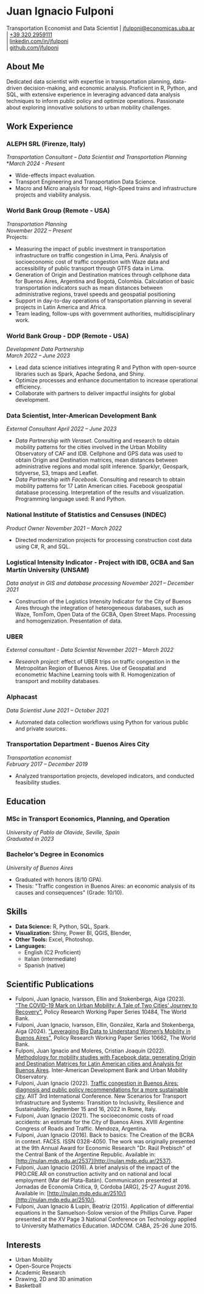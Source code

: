 # Juan Ignacio Fulponi
Transportation Economist and Data Scientist 
| [jfulponi@economicas.uba.ar](mailto:jfulponi@economicas.uba.ar)  
| [+39 320 2959111](tel:+393202959111)  
| [linkedin.com/in/jfulponi](https://www.linkedin.com/in/jfulponi)  
| [github.com/jfulponi](https://github.com/jfulponii)  

## About Me
Dedicated data scientist with expertise in transportation planning, data-driven decision-making, and economic analysis. Proficient in R, Python, and SQL, with extensive experience in leveraging advanced data analysis techniques to inform public policy and optimize operations. Passionate about exploring innovative solutions to urban mobility challenges.

## Work Experience

### ALEPH SRL (Firenze, Italy)
*Transportation Consultant – Data Scientist and Transportation Planning*
**March 2024 - Present*
- Wide-effects impact evaluation.
- Transport Engineering and Transportation Data Science.
- Macro and Micro analysis for road, High-Speed trains and infrastructure projects and viability analysis.


### World Bank Group (Remote - USA)  
*Transportation Planning*  
*November 2022 – Present*  
Projects:
- Measuring the impact of public investment in transportation infrastructure on traffic congestion in Lima, Perú. Analysis of socioeconomic cost of traffic congestion with Waze data and accessibility of public transport through GTFS data in Lima.
- Generation of Origin and Destination matrices through cellphone data for Buenos Aires, Argentina and Bogotá, Colombia. Calculation of basic transportation indicators such as mean distances between administrative regions, travel speeds and geospatial positioning
- Support in day-to-day operations of transportation planning in several projects in Latin America and Africa.
- Team leading, follow-ups with government authorities, multidisciplinary work.

### World Bank Group - DDP (Remote - USA)
*Development Data Partnership*  
*March 2022 – June 2023*  
- Lead data science initiatives integrating R and Python with open-source libraries such as Spark, Apache Sedona, and Shiny.  
- Optimize processes and enhance documentation to increase operational efficiency.  
- Collaborate with partners to deliver impactful insights for global development.

###  Data Scientist, Inter-American Development Bank 
*External Consultant*
*April 2022 – June 2023*  
- *Data Partnership with Veraset*. Consulting and research to obtain mobility patterns for the cities involved in the Urban Mobility Observatory of CAF and IDB. Cellphone and GPS data was used to obtain Origin and Destination matrices, mean distances between administrative regions and modal split inference. Sparklyr, Geospark, tidyverse, S3, tmaps and Leaflet.
- *Data Partnership with Facebook*. Consulting and research to obtain mobility patterns for 17 Latin American cities. Facebook geospatial database processing. Interpretation of the results and visualization. Programming language used: R and Python.

### National Institute of Statistics and Censuses (INDEC)
*Product Owner*
*November 2021 – March 2022*  
- Directed modernization projects for processing construction cost data using C#, R, and SQL.

### Logistical Intensity Indicator - Project with IDB, GCBA and San Martín University (UNSAM)
*Data analyst in GIS and database processing*
*November 2021 – December 2021*  
- Construction of the Logistics Intensity Indicator for the City of Buenos Aires through the integration of heterogeneous databases, such as Waze, TomTom, Open Data of the GCBA, Open Street Maps. Processing and homogenization. Presentation of data.

### UBER
*External consultant - Data Scientist*
*November 2021 – March 2022*  
- *Research project*: effect of UBER trips on traffic congestion in the Metropolitan Region of Buenos Aires. Use of Geospatial and econometric Machine Learning tools with R. Homogenization of transport and mobility databases.

### Alphacast
*Data Scientist*
*June 2021 – October 2021*  
- Automated data collection workflows using Python for various public and private sources.

### Transportation Department - Buenos Aires City
*Transportation economist*  
*February 2017 – December 2019*  
- Analyzed transportation projects, developed indicators, and conducted feasibility studies.

## Education

### MSc in Transport Economics, Planning, and Operation  
*University of Pablo de Olavide, Seville, Spain*  
*Graduated in 2023*  

### Bachelor’s Degree in Economics  
*University of Buenos Aires*  
- Graduated with honors (8/10 GPA).  
- Thesis: "Traffic congestion in Buenos Aires: an economic analysis of its causes and consequences" (Grade: 10/10).

## Skills
- **Data Science:** R, Python, SQL, Spark.  
- **Visualization:** Shiny, Power BI, QGIS, Blender, 
- **Other Tools:** Excel, Photoshop.  
- **Languages:**
  -  English (C2 Proficient)
  -  Italian (intermediate)
  -  Spanish (native)

## Scientific Publications
- Fulponi, Juan Ignacio, Ivarsson, Ellin and Stokenberga, Aiga (2023). ["The COVID-19 Mark on Urban Mobility: A Tale of Two Cities’ Journey to Recovery"](https://ideas.repec.org/p/wbk/wbrwps/10484.html), Policy Research Working Paper Series 10484, The World Bank.
- Fulponi, Juan Ignacio, Ivarsson, Ellin, González, Karla and Stokenberga, Aiga (2024). ["Leveraging Big Data to Understand Women’s Mobility in Buenos Aires"](https://ideas.repec.org/p/wbk/wbrwps/10662.html), Policy Research Working Paper Series 10662, The World Bank.
- Fulponi, Juan Ignacio and Moleres, Cristian Joaquín (2022). [Methodology for mobility studies with Facebook data: generating Origin and Destination Matrices for Latin American cities and Analysis for Buenos Aires](https://publications.iadb.org/es/metodologia-para-el-estudio-de-la-movilidad-con-datos-de-facebook-generacion-de-matrices-origen). Inter-American Development Bank and Urban Mobility Observatory. 
- Fulponi, Juan Ignacio (2022). [Traffic congestion in Buenos Aires: diagnosis and public policy recommendations for a more sustainable city](https://www.sciencedirect.com/science/article/pii/S2352146523001503). AIIT 3rd International Conference. New Scenarios for Transport Infrastructure and Systems: Transition to Inclusivity, Resilience and Sustainability. September 15 and 16, 2022 in Rome, Italy. 
- Fulponi, Juan Ignacio (2021). The socioeconomic costs of road accidents: an estimate for the City of Buenos Aires. XVIII Argentine Congress of Roads and Traffic. Mendoza, Argentina.
- Fulponi, Juan Ignacio (2016). Back to basics: The Creation of the BCRA in context. FACES. ISSN 0328-4050. The work was originally presented at the 9th Annual Award for Economic Research "Dr. Raúl Prebisch" of the Central Bank of the Argentine Republic. Available in: [http://nulan.mdp.edu.ar/2537](http://nulan.mdp.edu.ar/2537).
- Fulponi, Juan Ignacio (2016). A brief analysis of the impact of the PRO.CRE.AR on construction activity and on national and local employment (Mar del Plata-Batán). Communication presented at Jornadas de Economía Crítica, 9, Córdoba [ARG], 25-27 August 2016. Available in: [http://nulan.mdp.edu.ar/2510/](http://nulan.mdp.edu.ar/2510/).
- Fulponi, Juan Ignacio & Lupín, Beatriz (2015). Application of differential equations in the Samuelson-Solow version of the Phillips Curve. Paper presented at the XV Page 3 National Conference on Technology applied to University Mathematics Education. IADCOM. CABA, 25-26 June 2015.

## Interests
- Urban Mobility  
- Open-Source Projects  
- Academic Research
- Drawing, 2D and 3D animation
- Basketball
